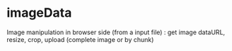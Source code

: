 imageData
=========

Image manipulation in browser side (from a input file) : get image dataURL, resize, crop, upload (complete image or by chunk)
